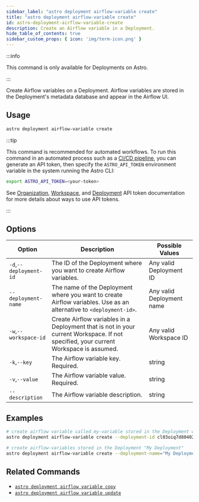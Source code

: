 ```yaml
---
sidebar_label: "astro deployment airflow-variable create"
title: "astro deployment airflow-variable create"
id: astro-deployment-airflow-variable-create
description: Create an Airflow variable in a Deployment.
hide_table_of_contents: true
sidebar_custom_props: { icon: 'img/term-icon.png' }
---
```


:::info

This command is only available for Deployments on Astro.

:::

Create Airflow variables on a Deployment. Airflow variables are stored in the Deployment's metadata database and appear in the Airflow UI.

## Usage

```bash
astro deployment airflow-variable create
```

:::tip

This command is recommended for automated workflows. To run this command in an automated process such as a [CI/CD pipeline](set-up-ci-cd.md), you can generate an API token, then specify the `ASTRO_API_TOKEN` environment variable in the system running the Astro CLI:

```bash
export ASTRO_API_TOKEN=<your-token>
```

See [Organization](organization-api-tokens.md), [Workspace](workspace-api-tokens.md), and [Deployment](deployment-api-tokens.md) API token documentation for more details about ways to use API tokens.

:::

## Options

| Option                         | Description                                                                            | Possible Values                                                                |
| ------------------------------ | -------------------------------------------------------------------------------------- | ------------------------------------------------------------------------------ |
| `-d`,`--deployment-id`           |    The ID of the Deployment where you want to create Airflow variables.                                                | Any valid Deployment ID |
| `--deployment-name` | The name of the Deployment where you want to create Airflow variables. Use as an alternative to `<deployment-id>`. | Any valid Deployment name                                            |
| `-w`,`--workspace-id`          | Create Airflow variables in a Deployment that is not in your current Workspace. If not specified, your current Workspace is assumed.          | Any valid Workspace ID                                                         |
| `-k`,`--key`          | The Airflow variable key. Required.          | string                                                         |
| `-v`,`--value`          | The Airflow variable value. Required.           | string                                                         |
| `--description`          | The Airflow variable description.          | string                                                         |

## Examples

```bash
# create airflow variable called my-variable stored in the Deployment with an ID of cl03oiq7d80402nwn7fsl3dmv
astro deployment airflow-variable create --deployment-id cl03oiq7d80402nwn7fsl3dmv --key my-variable ---value VAR

# create airflow-variables stored in the Deployment "My Deployment"
astro deployment airflow-variable create --deployment-name="My Deployment" --key my-variable --value VAR
```

## Related Commands

- [`astro deployment airflow variable copy`](cli/astro-deployment-airflow-variable-copy.md)
- [`astro deployment airflow variable update`](cli/astro-deployment-airflow-variable-update.md)
